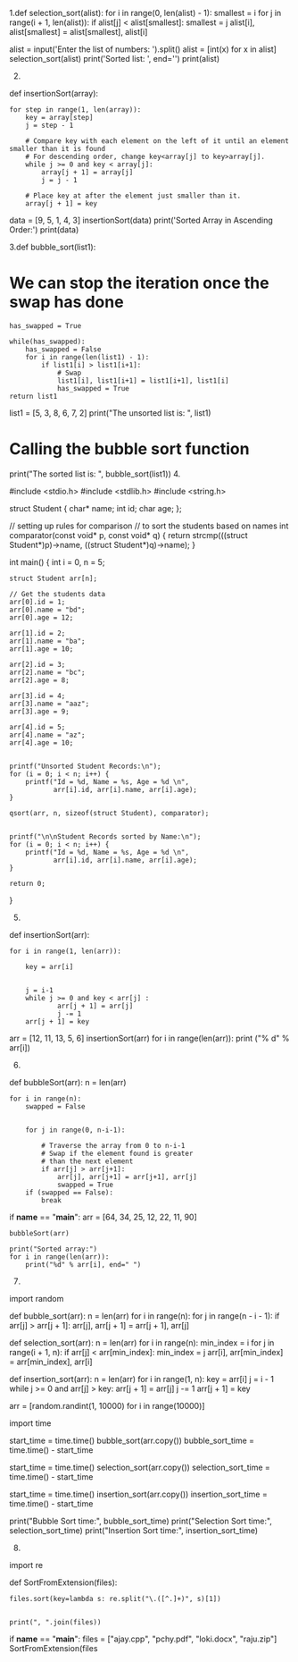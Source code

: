 1.def selection_sort(alist):
    for i in range(0, len(alist) - 1):
        smallest = i
        for j in range(i + 1, len(alist)):
            if alist[j] < alist[smallest]:
                smallest = j
        alist[i], alist[smallest] = alist[smallest], alist[i]
 
 
alist = input('Enter the list of numbers: ').split()
alist = [int(x) for x in alist]
selection_sort(alist)
print('Sorted list: ', end='')
print(alist)


2.
def insertionSort(array):

    for step in range(1, len(array)):
        key = array[step]
        j = step - 1
        
        # Compare key with each element on the left of it until an element smaller than it is found
        # For descending order, change key<array[j] to key>array[j].        
        while j >= 0 and key < array[j]:
            array[j + 1] = array[j]
            j = j - 1
        
        # Place key at after the element just smaller than it.
        array[j + 1] = key


data = [9, 5, 1, 4, 3]
insertionSort(data)
print('Sorted Array in Ascending Order:')
print(data)


3.def bubble_sort(list1): 
   # We can stop the iteration once the swap has done 
    has_swapped = True 
 
    while(has_swapped): 
        has_swapped = False 
        for i in range(len(list1) - 1): 
            if list1[i] > list1[i+1]: 
                # Swap 
                list1[i], list1[i+1] = list1[i+1], list1[i] 
                has_swapped = True 
    return list1 
 
 
list1 = [5, 3, 8, 6, 7, 2] 
print("The unsorted list is: ", list1) 
# Calling the bubble sort function 
print("The sorted list is: ", bubble_sort(list1)) 
4.
  
#include <stdio.h>
#include <stdlib.h>
#include <string.h>
  

struct Student {
    char* name;
    int id;
    char age;
};
  
// setting up rules for comparison
// to sort the students based on names
int comparator(const void* p, const void* q)
{
    return strcmp(((struct Student*)p)->name,
                  ((struct Student*)q)->name);
}
  

int main()
{
    int i = 0, n = 5;
  
    struct Student arr[n];
  
    // Get the students data
    arr[0].id = 1;
    arr[0].name = "bd";
    arr[0].age = 12;
  
    arr[1].id = 2;
    arr[1].name = "ba";
    arr[1].age = 10;
  
    arr[2].id = 3;
    arr[2].name = "bc";
    arr[2].age = 8;
  
    arr[3].id = 4;
    arr[3].name = "aaz";
    arr[3].age = 9;
  
    arr[4].id = 5;
    arr[4].name = "az";
    arr[4].age = 10;
  
  
    printf("Unsorted Student Records:\n");
    for (i = 0; i < n; i++) {
        printf("Id = %d, Name = %s, Age = %d \n",
               arr[i].id, arr[i].name, arr[i].age);
    }
   
    qsort(arr, n, sizeof(struct Student), comparator);
  

    printf("\n\nStudent Records sorted by Name:\n");
    for (i = 0; i < n; i++) {
        printf("Id = %d, Name = %s, Age = %d \n",
               arr[i].id, arr[i].name, arr[i].age);
    }
  
    return 0;
}

5.
def insertionSort(arr):
 

    for i in range(1, len(arr)):
 
        key = arr[i]
 
   
        j = i-1
        while j >= 0 and key < arr[j] :
                arr[j + 1] = arr[j]
                j -= 1
        arr[j + 1] = key
 
 

arr = [12, 11, 13, 5, 6]
insertionSort(arr)
for i in range(len(arr)):
    print ("% d" % arr[i])
 
6.
def bubbleSort(arr):
    n = len(arr)
     

    for i in range(n):
        swapped = False
 
   
        for j in range(0, n-i-1):
 
            # Traverse the array from 0 to n-i-1
            # Swap if the element found is greater
            # than the next element
            if arr[j] > arr[j+1]:
                arr[j], arr[j+1] = arr[j+1], arr[j]
                swapped = True
        if (swapped == False):
            break
 

if __name__ == "__main__":
    arr = [64, 34, 25, 12, 22, 11, 90]
 
    bubbleSort(arr)
 
    print("Sorted array:")
    for i in range(len(arr)):
        print("%d" % arr[i], end=" ")
7.
import random
 
def bubble_sort(arr):
    n = len(arr)
    for i in range(n):
        for j in range(n - i - 1):
            if arr[j] > arr[j + 1]:
                arr[j], arr[j + 1] = arr[j + 1], arr[j]
 
def selection_sort(arr):
    n = len(arr)
    for i in range(n):
        min_index = i
        for j in range(i + 1, n):
            if arr[j] < arr[min_index]:
                min_index = j
        arr[i], arr[min_index] = arr[min_index], arr[i]
 
def insertion_sort(arr):
    n = len(arr)
    for i in range(1, n):
        key = arr[i]
        j = i - 1
        while j >= 0 and arr[j] > key:
            arr[j + 1] = arr[j]
            j -= 1
        arr[j + 1] = key

arr = [random.randint(1, 10000) for i in range(10000)]
 

import time
 
start_time = time.time()
bubble_sort(arr.copy())
bubble_sort_time = time.time() - start_time
 
start_time = time.time()
selection_sort(arr.copy())
selection_sort_time = time.time() - start_time
 
start_time = time.time()
insertion_sort(arr.copy())
insertion_sort_time = time.time() - start_time
 
print("Bubble Sort time:", bubble_sort_time)
print("Selection Sort time:", selection_sort_time)
print("Insertion Sort time:", insertion_sort_time)

8.
import re
 
def SortFromExtension(files):

    files.sort(key=lambda s: re.split("\.([^.]+)", s)[1])
 

    print(", ".join(files))
 
if __name__ == "__main__":
    files = ["ajay.cpp", "pchy.pdf", "loki.docx", "raju.zip"]
    SortFromExtension(files
